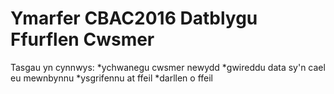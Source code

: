 # Ymarfer CBAC2016 Datblygu Ffurflen Cwsmer
Tasgau yn cynnwys:
*ychwanegu cwsmer newydd
*gwireddu data sy'n cael eu mewnbynnu
*ysgrifennu at ffeil
*darllen o ffeil
